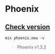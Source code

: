 # Phoenix

## [Check version](http://shorts.jeffkreeftmeijer.com/2015/find-the-currently-installed-phoenix-version-number/)

```shell
mix phoenix.new -v
```
> Phoenix v1.3.2
